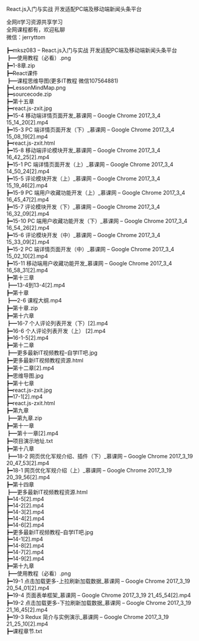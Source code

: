 React.js入门与实战 开发适配PC端及移动端新闻头条平台

全网it学习资源共享学习<br>全网课程都有，欢迎私聊<br>微信：jerryttom<br>

┣━mksz083 – React.js入门与实战 开发适配PC端及移动端新闻头条平台<br> ┣━使用教程（必看）.png<br> ┣━1-8章.zip<br> ┣━React课件<br> ┣━课程思维导图(更多IT教程 微信107564881)<br> ┣━LessonMindMap.png<br> ┣━sourcecode.zip<br> ┣━第十五章<br> ┣━react.js-zxit.jpg<br> ┣━15-4 移动端详情页面开发_慕课网 – Google Chrome 2017_3_4 15_14_20[2].mp4<br> ┣━15-3 PC 端详情页面开发（下）_慕课网 – Google Chrome 2017_3_4 15_08_19[2].mp4<br> ┣━react.js-zxit.html<br> ┣━15-8 移动端评论模块开发_慕课网 – Google Chrome 2017_3_4 16_42_25[2].mp4<br> ┣━15-1 PC 端详情页面开发（上）_慕课网 – Google Chrome 2017_3_4 14_50_24[2].mp4<br> ┣━15-5 评论模块开发（上）_慕课网 – Google Chrome 2017_3_4 15_19_46[2].mp4<br> ┣━15-9 PC 端用户收藏功能开发（上）_慕课网 – Google Chrome 2017_3_4 16_45_47[2].mp4<br> ┣━15-7 评论模块开发（下）_慕课网 – Google Chrome 2017_3_4 16_32_09[2].mp4<br> ┣━15-10 PC 端用户收藏功能开发（下）_慕课网 – Google Chrome 2017_3_4 16_54_26[2].mp4<br> ┣━15-6 评论模块开发（中）_慕课网 – Google Chrome 2017_3_4 15_33_09[2].mp4<br> ┣━15-2 PC 端详情页面开发（中）_慕课网 – Google Chrome 2017_3_4 15_02_10[2].mp4<br> ┣━15-11 移动端用户收藏功能开发_慕课网 – Google Chrome 2017_3_4 16_58_31[2].mp4<br> ┣━第十三章<br> ┣━13-4到13-4[2].mp4<br> ┣━第十章<br> ┣━2-6 课程大纲.mp4<br> ┣━第十章.zip<br> ┣━第十六章<br> ┣━16-7 个人评论列表开发（下）[2].mp4<br> ┣━16-6 个人评论列表开发（上） [2].mp4<br> ┣━16-1-5[2].mp4<br> ┣━第十二章<br> ┣━更多最新IT视频教程–自学IT吧.jpg<br> ┣━更多最新IT视频教程资源.html<br> ┣━第十二章[2].mp4<br> ┣━思维导图.jpg<br> ┣━第十七章<br> ┣━react.js-zxit.jpg<br> ┣━17-1[2].mp4<br> ┣━react.js-zxit.html<br> ┣━第九章<br> ┣━第九章.zip<br> ┣━第十一章<br> ┣━第十一章[2].mp4<br> ┣━项目演示地址.txt<br> ┣━第十八章<br> ┣━18-2 网页优化军规介绍、插件（下）_慕课网 – Google Chrome 2017_3_19 20_47_53[2].mp4<br> ┣━18-1 网页优化军规介绍（上）_慕课网 – Google Chrome 2017_3_19 20_39_56[2].mp4<br> ┣━第十四章<br> ┣━更多最新IT视频教程资源.html<br> ┣━14-5[2].mp4<br> ┣━14-2[2].mp4<br> ┣━14-3[2].mp4<br> ┣━14-4[2].mp4<br> ┣━14-6[2].mp4<br> ┣━更多最新IT视频教程–自学IT吧.jpg<br> ┣━14-1[2].mp4<br> ┣━14-8[2].mp4<br> ┣━14-7[2].mp4<br> ┣━14-9[2].mp4<br> ┣━第十九章<br> ┣━使用教程（必看）.png<br> ┣━19-1 点击加载更多-上拉刷新加载数据_慕课网 – Google Chrome 2017_3_19 20_54_01[2].mp4<br> ┣━19-4 页面表单框架_慕课网 – Google Chrome 2017_3_19 21_45_54[2].mp4<br> ┣━19-2 点击加载更多-下拉刷新加载数据_慕课网 – Google Chrome 2017_3_19 21_16_45[2].mp4<br> ┣━19-3 Redux 简介与实例演示_慕课网 – Google Chrome 2017_3_19 21_25_10[2].mp4<br> ┣━课程章节.txt